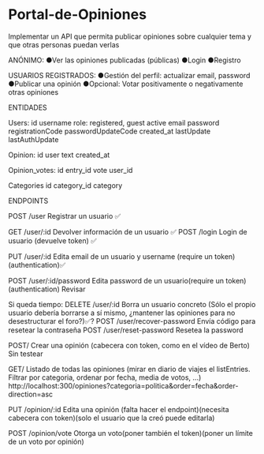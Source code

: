 # Portal-de-Opiniones

Implementar un API que permita publicar opiniones sobre cualquier tema y que otras personas puedan verlas

ANÓNIMO:
●Ver las opiniones publicadas (públicas)
●Login
●Registro

USUARIOS REGISTRADOS:
●Gestión del perfil: actualizar email, password
●Publicar una opinión
●Opcional: Votar positivamente o negativamente otras opiniones

ENTIDADES

Users:
id
username
role: registered, guest
active
email
password
registrationCode
passwordUpdateCode
created_at
lastUpdate
lastAuthUpdate

Opinion:
id
user
text
created_at

Opinion_votes:
id
entry_id
vote
user_id

Categories
id
category_id
category

ENDPOINTS

POST /user Registrar un usuario ✅

GET /user/:id Devolver información de un usuario ✅
POST /login Login de usuario (devuelve token) ✅

PUT /user/:id Edita email de un usuario y username (require un token)(authentication)✅

POST /user/:id/password Edita password de un usuario(require un token)(authentication) Revisar

Si queda tiempo:
DELETE /user/:id Borra un usuario concreto (Sólo el propio usuario debería borrarse a sí mismo, ¿mantener las opiniones para no desestructurar el foro?)✅?
POST /user/recover-password Envía código para resetear la contraseña
POST /user/reset-password Resetea la password

POST/ Crear una opinión (cabecera con token, como en el vídeo de Berto) Sin testear

GET/ Listado de todas las opiniones (mirar en diario de viajes el listEntries. Filtrar por categoria, ordenar por fecha, media de votos, ...)
http://localhost:300/opiniones?categoria=politica&order=fecha&order-direction=asc

PUT /opinion/:id Edita una opinión (falta hacer el endpoint)(necesita cabecera con token)(solo el usuario que la creó puede editarla)

POST /opinion/vote Otorga un voto(poner también el token)(poner un límite de un voto por opinión)
